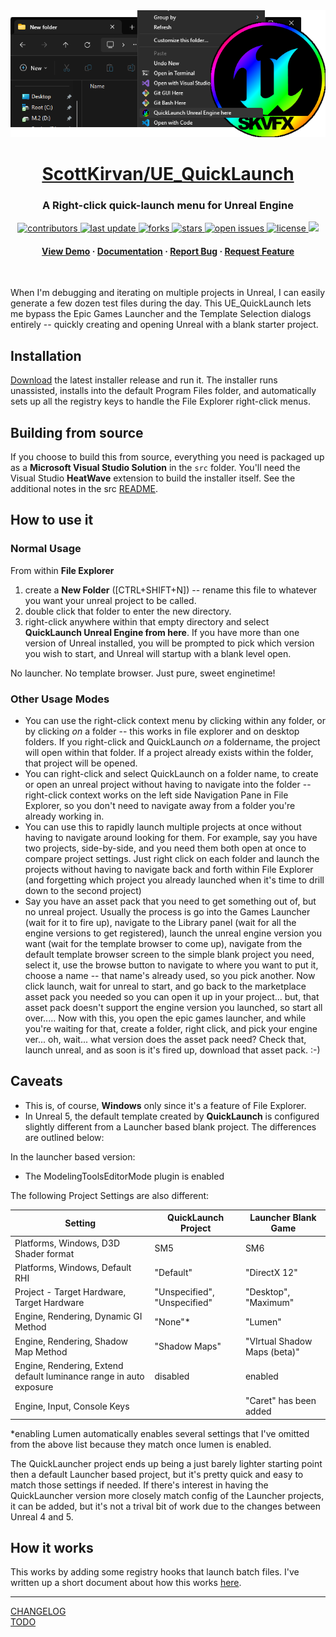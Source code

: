 <div align="center">

  <img src="notes/images/banner.png" alt="logo" width="701" height="auto" />
  <h1><a href="https://github.com/ScottKirvan/UE_QuickLaunch">ScottKirvan/UE_QuickLaunch</a></h1>
  <h3>A Right-click quick-launch menu for Unreal Engine</h3>
  
<!-- Badges -->
<p>
  <a href="https://github.com/ScottKirvan/UE_QuickLaunch/graphs/contributors">
    <img src="https://img.shields.io/github/contributors/ScottKirvan/UE_QuickLaunch" alt="contributors" />
  </a>
  <a href="">
    <img src="https://img.shields.io/github/last-commit/ScottKirvan/UE_QuickLaunch" alt="last update" />
  </a>
  <a href="https://github.com/ScottKirvan/UE_QuickLaunch/network/members">
    <img src="https://img.shields.io/github/forks/ScottKirvan/UE_QuickLaunch" alt="forks" />
  </a>
  <a href="https://github.com/ScottKirvan/UE_QuickLaunch/stargazers">
    <img src="https://img.shields.io/github/stars/ScottKirvan/UE_QuickLaunch" alt="stars" />
  </a>
  <a href="https://github.com/ScottKirvan/UE_QuickLaunch/issues/">
    <img src="https://img.shields.io/github/issues/ScottKirvan/UE_QuickLaunch" alt="open issues" />
  </a>
  <a href="https://github.com/ScottKirvan/UE_QuickLaunch/blob/master/LICENSE">
    <img src="https://img.shields.io/github/license/ScottKirvan/UE_QuickLaunch.svg" alt="license" />
  </a>
  <a href="https://discord.gg/qwru5MY8jk">
    <img src="https://img.shields.io/discord/1052011377415438346?style=flat-square&label=discord&color=00ACD7">
  </a>
</p>

<h4>
    <a href="https://github.com/ScottKirvan/UE_QuickLaunch/">View Demo</a>
  <span> · </span>
    <a href="https://github.com/ScottKirvan/UE_QuickLaunch#readme">Documentation</a>
  <span> · </span>
    <a href="https://github.com/ScottKirvan/UE_QuickLaunch/issues/">Report Bug</a>
  <span> · </span>
    <a href="https://github.com/ScottKirvan/UE_QuickLaunch/issues/">Request Feature</a>
  </h4>
</div>

<br />

When I'm debugging and iterating on multiple projects in Unreal, I can easily generate a few dozen test files during the day.  This UE_QuickLaunch lets me bypass the Epic Games Launcher and the Template Selection dialogs entirely -- quickly creating and opening Unreal with a blank starter project.

## Installation

[Download](https://github.com/ScottKirvan/UE_QuickLaunch/releases/tag/v2.0.0) the latest installer release and run it.  The installer runs unassisted, installs into the default Program Files folder, and automatically sets up all the registry keys to handle the File Explorer right-click menus.

## Building from source

If you choose to build this from source, everything you need is packaged up as a **Microsoft Visual Studio Solution** in the `src` folder.  You'll need the Visual Studio **HeatWave** extension to build the installer itself.  See the additional notes in the src [README](src/README.md).

## How to use it

### Normal Usage

From within **File Explorer**

1. create a **New Folder** ([CTRL+SHIFT+N]) -- rename this file to whatever you want your unreal project to be called.
2. double click that folder to enter the new directory.
3. right-click anywhere within that empty directory and select **QuickLaunch Unreal Engine from here**.
If you have more than one version of Unreal installed, you will be prompted to pick which version you wish to start, and Unreal will startup with a blank level open.

No launcher.  No template browser.  Just pure, sweet enginetime!

### Other Usage Modes

- You can use the right-click context menu by clicking within any folder, or by clicking *on* a folder -- this works in file explorer and on desktop folders.  If you right-click and QuickLaunch *on* a foldername, the project will open within that folder.  If a project already exists within the folder, that project will be opened.
- You can right-click and select QuickLaunch on a folder name, to create or open an unreal project without having to navigate into the folder -- right-click context works on the left side Navigation Pane in File Explorer, so you don't need to navigate away from a folder you're already working in.
- You can use this to rapidly launch multiple projects at once without having to navigate around looking for them.  For example, say you have two projects, side-by-side, and you need them both open at once to compare project settings.  Just right click on each folder and launch the projects without having to navigate back and forth within File Explorer (and forgetting which project you already launched when it's time to drill down to the second project)
- Say you have an asset pack that you need to get something out of, but no unreal project.  Usually the process is go into the Games Launcher (wait for it to fire up), navigate to the Library panel (wait for all the engine versions to get registered), launch the unreal engine version you want (wait for the template browser to come up), navigate from the default template browser screen to the simple blank project you need, select it, use the browse button to navigate to where you want to put it, choose a name -- that name's already used, so you pick another.  Now click launch, wait for unreal to start, and go back to the marketplace asset pack you needed so you can open it up in your project... but, that asset pack doesn't support the engine version you launched, so start all over.....  Now with this, you open the epic games launcher, and while you're waiting for that, create a folder, right click, and pick your engine ver... oh, wait... what version does the asset pack need?  Check that, launch unreal, and as soon is it's fired up, download that asset pack.  :-)  

## Caveats

- This is, of course, **Windows** only since it's a feature of File Explorer.
- In Unreal 5, the default template created by **QuickLaunch** is configured slightly different from a Launcher based blank project.  The differences are outlined below:

In the launcher based version:

- The ModelingToolsEditorMode plugin is enabled

The following Project Settings are also different:

| Setting                                                            | QuickLaunch Project          | Launcher Blank Game          |
| ------------------------------------------------------------------ | ---------------------------- | ---------------------------- |
| Platforms, Windows, D3D Shader format                              | SM5                          | SM6                          |
| Platforms, Windows, Default RHI                                    | "Default"                    | "DirectX 12"                 |
| Project - Target Hardware, Target Hardware                         | "Unspecified", "Unspecified" | "Desktop", "Maximum"         |
| Engine, Rendering, Dynamic GI Method                               | "None"*                      | "Lumen"                      |
| Engine, Rendering, Shadow Map Method                               | "Shadow Maps"                | "VIrtual Shadow Maps (beta)" |
| Engine, Rendering, Extend default luminance range in auto exposure | disabled                     | enabled                      |
| Engine, Input, Console Keys                                        |                              | "Caret" has been added       |

*enabling Lumen automatically enables several settings that I've omitted from the above list because they match once lumen is enabled.

The QuickLauncher project ends up being a just barely lighter starting point then a default Launcher based project, but it's pretty quick and easy to match those settings if needed.  If there's interest in having the QuickLauncher version more closely match config of the Launcher projects, it can be added, but it's not a trival bit of work due to the changes between Unreal 4 and 5.  

## How it works

This works by adding some registry hooks that launch batch files.  I've written up a short document about how this works [here](notes/README.md).

---
[CHANGELOG](notes/CHANGELOG.md)  
[TODO](notes/TODO.md)
